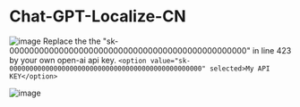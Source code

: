 # Chat-GPT-Localize-CN
![image](https://user-images.githubusercontent.com/78750074/232291406-e3f779bf-3faa-45cd-ac17-12bbe537eda0.png)
Replace the the "sk-000000000000000000000000000000000000000000000000" in line 423 by your own open-ai api key.
`<option value="sk-000000000000000000000000000000000000000000000000" selected>My API KEY</option>`

![image](https://user-images.githubusercontent.com/78750074/232291540-2f6f26b3-d391-4d2b-b119-29aaf5580781.png)
